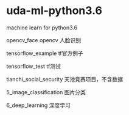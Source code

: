 # uda-ml-python3.6
machine learn for python3.6

opencv_face opencv 人脸识别

tensorflow_example tf官方例子

tensorflow_test tf测试

tianchi_social_security 天池竞赛项目，不含数据

5_image_classification 图片分类

6_deep_learning 深度学习

